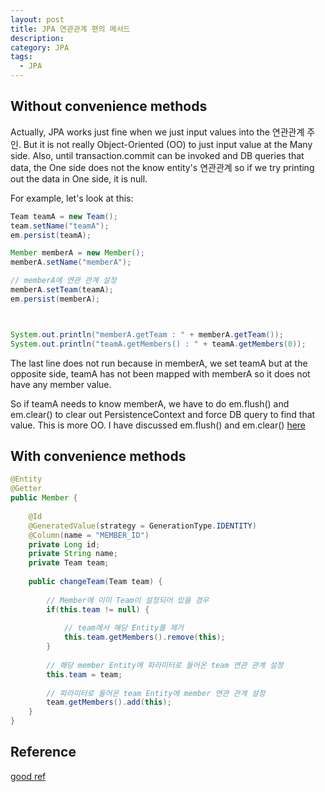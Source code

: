 ```yaml
---
layout: post
title: JPA 연관관계 편의 메서드
description: 
category: JPA
tags:
  - JPA
---
```

  
## Without convenience methods
Actually, JPA works just fine when we just input values into the
연관관계 주인. But it is not really Object-Oriented (OO) to just input
value at the Many side. Also, until transaction.commit can be invoked
and DB queries that data, the One side does not the know entity's
연관관계 so if we try printing out the data in One side, it is null.

For example, let's look at this:
```java
Team teamA = new Team();
team.setName("teamA");
em.persist(teamA);

Member memberA = new Member();
memberA.setName("memberA");

// memberA에 연관 관계 설정
memberA.setTeam(teamA);
em.persist(memberA);



System.out.println("memberA.getTeam : " + memberA.getTeam());
System.out.println("teamA.getMembers() : " + teamA.getMembers(0));
```

The last line does not run because in memberA, we set teamA but 
at the opposite side, teamA has not been mapped with memberA so it
does not have any member value.

So if teamA needs to know memberA, we have to do em.flush() and 
em.clear() to clear out PersistenceContext and force DB query to find
that value. This is more OO. I have discussed em.flush() and 
em.clear() [here](https://brian6484.github.io/jpa/2022/08/31/JPADBquery.html)

## With convenience methods
```java
@Entity
@Getter
public Member {
    
    @Id
    @GeneratedValue(strategy = GenerationType.IDENTITY)
    @Column(name = "MEMBER_ID")
    private Long id;
    private String name;
    private Team team;
    
    public changeTeam(Team team) {
        
        // Member에 이미 Team이 설정되어 있을 경우
        if(this.team != null) {
         
            // team에서 해당 Entity를 제거
            this.team.getMembers().remove(this);
        }
        
        // 해당 member Entity에 파라미터로 들어온 team 연관 관계 설정
        this.team = team;
        
        // 파라미터로 들어온 team Entity에 member 연관 관계 설정
        team.getMembers().add(this);
    }
}
```

## Reference
[good ref](https://developer-rooney.tistory.com/223)
